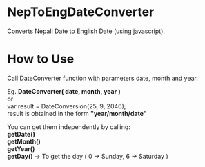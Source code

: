 NepToEngDateConverter
=====================

Converts Nepali Date to English Date (using javascript). 


How to Use
============

Call DateConverter function with parameters date, month and year.


Eg. 
<strong>DateConverter( date, month, year )</strong><br>
or<br>
var result = DateConversion(25, 9, 2046);<br>
result is obtained in the form <strong>"year/month/date"</strong>

You can get them independently by calling: <br>
<strong>getDate()</strong><br>
<strong>getMonth()</strong><br>
<strong>getYear()</strong><br>
<strong>getDay()</strong> -> To get the day ( 0 -> Sunday, 6 -> Saturday )
